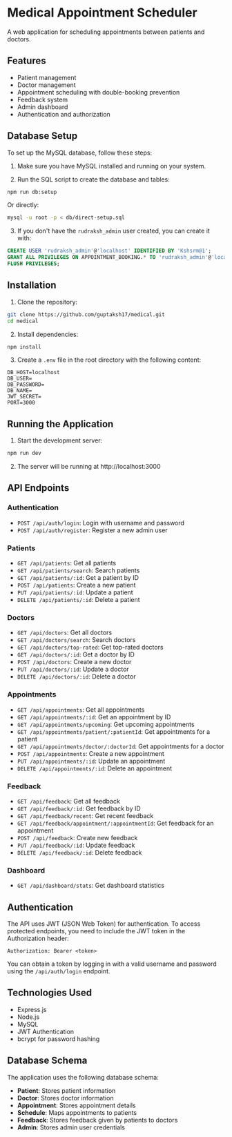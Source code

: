 # Medical Appointment Scheduler

A web application for scheduling appointments between patients and doctors.

## Features

- Patient management
- Doctor management
- Appointment scheduling with double-booking prevention
- Feedback system
- Admin dashboard
- Authentication and authorization

## Database Setup

To set up the MySQL database, follow these steps:

1. Make sure you have MySQL installed and running on your system.

2. Run the SQL script to create the database and tables:

```bash
npm run db:setup
```

Or directly:

```bash
mysql -u root -p < db/direct-setup.sql
```

3. If you don't have the `rudraksh_admin` user created, you can create it with:

```sql
CREATE USER 'rudraksh_admin'@'localhost' IDENTIFIED BY 'Kshsrm@1';
GRANT ALL PRIVILEGES ON APPOINTMENT_BOOKING.* TO 'rudraksh_admin'@'localhost';
FLUSH PRIVILEGES;
```

## Installation

1. Clone the repository:

```bash
git clone https://github.com/guptaksh17/medical.git
cd medical
```

2. Install dependencies:

```bash
npm install
```

3. Create a `.env` file in the root directory with the following content:

```
DB_HOST=localhost
DB_USER=
DB_PASSWORD=
DB_NAME=
JWT_SECRET=
PORT=3000
```

## Running the Application

1. Start the development server:

```bash
npm run dev
```

2. The server will be running at http://localhost:3000

## API Endpoints

### Authentication

- `POST /api/auth/login`: Login with username and password
- `POST /api/auth/register`: Register a new admin user

### Patients

- `GET /api/patients`: Get all patients
- `GET /api/patients/search`: Search patients
- `GET /api/patients/:id`: Get a patient by ID
- `POST /api/patients`: Create a new patient
- `PUT /api/patients/:id`: Update a patient
- `DELETE /api/patients/:id`: Delete a patient

### Doctors

- `GET /api/doctors`: Get all doctors
- `GET /api/doctors/search`: Search doctors
- `GET /api/doctors/top-rated`: Get top-rated doctors
- `GET /api/doctors/:id`: Get a doctor by ID
- `POST /api/doctors`: Create a new doctor
- `PUT /api/doctors/:id`: Update a doctor
- `DELETE /api/doctors/:id`: Delete a doctor

### Appointments

- `GET /api/appointments`: Get all appointments
- `GET /api/appointments/:id`: Get an appointment by ID
- `GET /api/appointments/upcoming`: Get upcoming appointments
- `GET /api/appointments/patient/:patientId`: Get appointments for a patient
- `GET /api/appointments/doctor/:doctorId`: Get appointments for a doctor
- `POST /api/appointments`: Create a new appointment
- `PUT /api/appointments/:id`: Update an appointment
- `DELETE /api/appointments/:id`: Delete an appointment

### Feedback

- `GET /api/feedback`: Get all feedback
- `GET /api/feedback/:id`: Get feedback by ID
- `GET /api/feedback/recent`: Get recent feedback
- `GET /api/feedback/appointment/:appointmentId`: Get feedback for an appointment
- `POST /api/feedback`: Create new feedback
- `PUT /api/feedback/:id`: Update feedback
- `DELETE /api/feedback/:id`: Delete feedback

### Dashboard

- `GET /api/dashboard/stats`: Get dashboard statistics

## Authentication

The API uses JWT (JSON Web Token) for authentication. To access protected endpoints, you need to include the JWT token in the Authorization header:

```
Authorization: Bearer <token>
```

You can obtain a token by logging in with a valid username and password using the `/api/auth/login` endpoint.

## Technologies Used

- Express.js
- Node.js
- MySQL
- JWT Authentication
- bcrypt for password hashing

## Database Schema

The application uses the following database schema:

- **Patient**: Stores patient information
- **Doctor**: Stores doctor information
- **Appointment**: Stores appointment details
- **Schedule**: Maps appointments to patients
- **Feedback**: Stores feedback given by patients to doctors
- **Admin**: Stores admin user credentials
